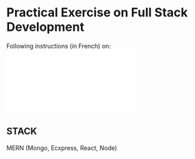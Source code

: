 # Practical Exercise on Full Stack Development
Following instructions (in French) on:
![instructions](./TP_POE/exercice.md)

## STACK
MERN
(Mongo, Ecxpress, React, Node)